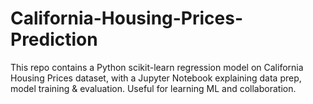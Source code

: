# California-Housing-Prices-Prediction
This repo contains a Python scikit-learn regression model on California Housing Prices dataset, with a Jupyter Notebook explaining data prep, model training &amp; evaluation. Useful for learning ML and collaboration.
